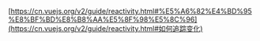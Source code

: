 [https://cn.vuejs.org/v2/guide/reactivity.html#%E5%A6%82%E4%BD%95%E8%BF%BD%E8%B8%AA%E5%8F%98%E5%8C%96](https://cn.vuejs.org/v2/guide/reactivity.html#如何追踪变化)